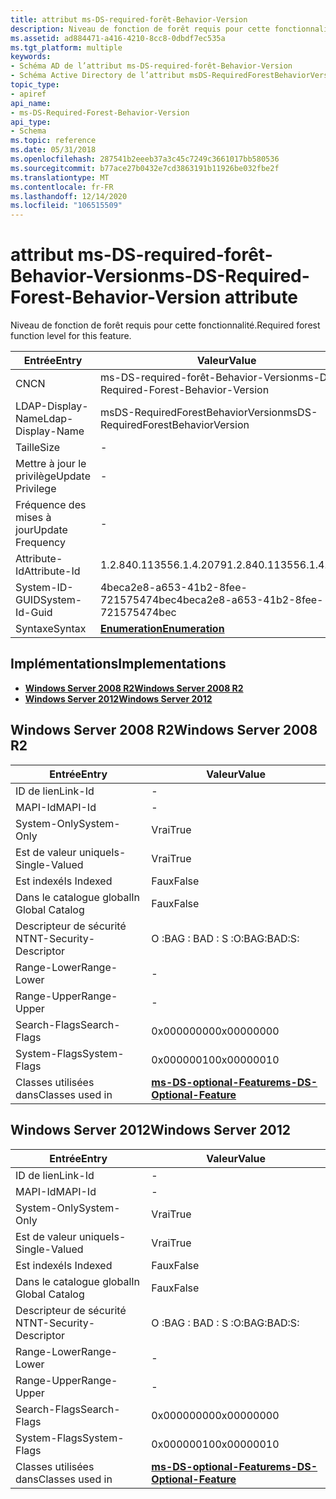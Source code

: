 ```yaml
---
title: attribut ms-DS-required-forêt-Behavior-Version
description: Niveau de fonction de forêt requis pour cette fonctionnalité.
ms.assetid: ad884471-a416-4210-8cc8-0dbdf7ec535a
ms.tgt_platform: multiple
keywords:
- Schéma AD de l’attribut ms-DS-required-forêt-Behavior-Version
- Schéma Active Directory de l’attribut msDS-RequiredForestBehaviorVersion
topic_type:
- apiref
api_name:
- ms-DS-Required-Forest-Behavior-Version
api_type:
- Schema
ms.topic: reference
ms.date: 05/31/2018
ms.openlocfilehash: 287541b2eeeb37a3c45c7249c3661017bb580536
ms.sourcegitcommit: b77ace27b0432e7cd3863191b11926be032fbe2f
ms.translationtype: MT
ms.contentlocale: fr-FR
ms.lasthandoff: 12/14/2020
ms.locfileid: "106515509"
---
```

# <a name="ms-ds-required-forest-behavior-version-attribute"></a><span data-ttu-id="99c5b-105">attribut ms-DS-required-forêt-Behavior-Version</span><span class="sxs-lookup"><span data-stu-id="99c5b-105">ms-DS-Required-Forest-Behavior-Version attribute</span></span>

<span data-ttu-id="99c5b-106">Niveau de fonction de forêt requis pour cette fonctionnalité.</span><span class="sxs-lookup"><span data-stu-id="99c5b-106">Required forest function level for this feature.</span></span>



| <span data-ttu-id="99c5b-107">Entrée</span><span class="sxs-lookup"><span data-stu-id="99c5b-107">Entry</span></span> | <span data-ttu-id="99c5b-108">Valeur</span><span class="sxs-lookup"><span data-stu-id="99c5b-108">Value</span></span> |
|-------------------|----------------------------------------|
| <span data-ttu-id="99c5b-109">CN</span><span class="sxs-lookup"><span data-stu-id="99c5b-109">CN</span></span>                | <span data-ttu-id="99c5b-110">ms-DS-required-forêt-Behavior-Version</span><span class="sxs-lookup"><span data-stu-id="99c5b-110">ms-DS-Required-Forest-Behavior-Version</span></span> |
| <span data-ttu-id="99c5b-111">LDAP-Display-Name</span><span class="sxs-lookup"><span data-stu-id="99c5b-111">Ldap-Display-Name</span></span> | <span data-ttu-id="99c5b-112">msDS-RequiredForestBehaviorVersion</span><span class="sxs-lookup"><span data-stu-id="99c5b-112">msDS-RequiredForestBehaviorVersion</span></span>     |
| <span data-ttu-id="99c5b-113">Taille</span><span class="sxs-lookup"><span data-stu-id="99c5b-113">Size</span></span>              | \-                                     |
| <span data-ttu-id="99c5b-114">Mettre à jour le privilège</span><span class="sxs-lookup"><span data-stu-id="99c5b-114">Update Privilege</span></span>  | \-                                     |
| <span data-ttu-id="99c5b-115">Fréquence des mises à jour</span><span class="sxs-lookup"><span data-stu-id="99c5b-115">Update Frequency</span></span>  | \-                                     |
| <span data-ttu-id="99c5b-116">Attribute-Id</span><span class="sxs-lookup"><span data-stu-id="99c5b-116">Attribute-Id</span></span>      | <span data-ttu-id="99c5b-117">1.2.840.113556.1.4.2079</span><span class="sxs-lookup"><span data-stu-id="99c5b-117">1.2.840.113556.1.4.2079</span></span>                |
| <span data-ttu-id="99c5b-118">System-ID-GUID</span><span class="sxs-lookup"><span data-stu-id="99c5b-118">System-Id-Guid</span></span>    | <span data-ttu-id="99c5b-119">4beca2e8-a653-41b2-8fee-721575474bec</span><span class="sxs-lookup"><span data-stu-id="99c5b-119">4beca2e8-a653-41b2-8fee-721575474bec</span></span>   |
| <span data-ttu-id="99c5b-120">Syntaxe</span><span class="sxs-lookup"><span data-stu-id="99c5b-120">Syntax</span></span>            | [<span data-ttu-id="99c5b-121">**Enumeration**</span><span class="sxs-lookup"><span data-stu-id="99c5b-121">**Enumeration**</span></span>](s-enumeration.md)   |



## <a name="implementations"></a><span data-ttu-id="99c5b-122">Implémentations</span><span class="sxs-lookup"><span data-stu-id="99c5b-122">Implementations</span></span>

-   [<span data-ttu-id="99c5b-123">**Windows Server 2008 R2**</span><span class="sxs-lookup"><span data-stu-id="99c5b-123">**Windows Server 2008 R2**</span></span>](#windows-server-2008-r2)
-   [<span data-ttu-id="99c5b-124">**Windows Server 2012**</span><span class="sxs-lookup"><span data-stu-id="99c5b-124">**Windows Server 2012**</span></span>](#windows-server-2012)

## <a name="windows-server-2008-r2"></a><span data-ttu-id="99c5b-125">Windows Server 2008 R2</span><span class="sxs-lookup"><span data-stu-id="99c5b-125">Windows Server 2008 R2</span></span>



| <span data-ttu-id="99c5b-126">Entrée</span><span class="sxs-lookup"><span data-stu-id="99c5b-126">Entry</span></span> | <span data-ttu-id="99c5b-127">Valeur</span><span class="sxs-lookup"><span data-stu-id="99c5b-127">Value</span></span> |
|------------------------|---------------------------------------------------------------------|
| <span data-ttu-id="99c5b-128">ID de lien</span><span class="sxs-lookup"><span data-stu-id="99c5b-128">Link-Id</span></span>                | \-                                                                  |
| <span data-ttu-id="99c5b-129">MAPI-Id</span><span class="sxs-lookup"><span data-stu-id="99c5b-129">MAPI-Id</span></span>                | \-                                                                  |
| <span data-ttu-id="99c5b-130">System-Only</span><span class="sxs-lookup"><span data-stu-id="99c5b-130">System-Only</span></span>            | <span data-ttu-id="99c5b-131">Vrai</span><span class="sxs-lookup"><span data-stu-id="99c5b-131">True</span></span>                                                                |
| <span data-ttu-id="99c5b-132">Est de valeur unique</span><span class="sxs-lookup"><span data-stu-id="99c5b-132">Is-Single-Valued</span></span>       | <span data-ttu-id="99c5b-133">Vrai</span><span class="sxs-lookup"><span data-stu-id="99c5b-133">True</span></span>                                                                |
| <span data-ttu-id="99c5b-134">Est indexé</span><span class="sxs-lookup"><span data-stu-id="99c5b-134">Is Indexed</span></span>             | <span data-ttu-id="99c5b-135">Faux</span><span class="sxs-lookup"><span data-stu-id="99c5b-135">False</span></span>                                                               |
| <span data-ttu-id="99c5b-136">Dans le catalogue global</span><span class="sxs-lookup"><span data-stu-id="99c5b-136">In Global Catalog</span></span>      | <span data-ttu-id="99c5b-137">Faux</span><span class="sxs-lookup"><span data-stu-id="99c5b-137">False</span></span>                                                               |
| <span data-ttu-id="99c5b-138">Descripteur de sécurité NT</span><span class="sxs-lookup"><span data-stu-id="99c5b-138">NT-Security-Descriptor</span></span> | <span data-ttu-id="99c5b-139">O :BAG : BAD : S :</span><span class="sxs-lookup"><span data-stu-id="99c5b-139">O:BAG:BAD:S:</span></span>                                                        |
| <span data-ttu-id="99c5b-140">Range-Lower</span><span class="sxs-lookup"><span data-stu-id="99c5b-140">Range-Lower</span></span>            | \-                                                                  |
| <span data-ttu-id="99c5b-141">Range-Upper</span><span class="sxs-lookup"><span data-stu-id="99c5b-141">Range-Upper</span></span>            | \-                                                                  |
| <span data-ttu-id="99c5b-142">Search-Flags</span><span class="sxs-lookup"><span data-stu-id="99c5b-142">Search-Flags</span></span>           | <span data-ttu-id="99c5b-143">0x00000000</span><span class="sxs-lookup"><span data-stu-id="99c5b-143">0x00000000</span></span>                                                          |
| <span data-ttu-id="99c5b-144">System-Flags</span><span class="sxs-lookup"><span data-stu-id="99c5b-144">System-Flags</span></span>           | <span data-ttu-id="99c5b-145">0x00000010</span><span class="sxs-lookup"><span data-stu-id="99c5b-145">0x00000010</span></span>                                                          |
| <span data-ttu-id="99c5b-146">Classes utilisées dans</span><span class="sxs-lookup"><span data-stu-id="99c5b-146">Classes used in</span></span>        | [<span data-ttu-id="99c5b-147">**ms-DS-optional-Feature**</span><span class="sxs-lookup"><span data-stu-id="99c5b-147">**ms-DS-Optional-Feature**</span></span>](c-msds-optionalfeature.md)<br/> |



## <a name="windows-server-2012"></a><span data-ttu-id="99c5b-148">Windows Server 2012</span><span class="sxs-lookup"><span data-stu-id="99c5b-148">Windows Server 2012</span></span>



| <span data-ttu-id="99c5b-149">Entrée</span><span class="sxs-lookup"><span data-stu-id="99c5b-149">Entry</span></span> | <span data-ttu-id="99c5b-150">Valeur</span><span class="sxs-lookup"><span data-stu-id="99c5b-150">Value</span></span> |
|------------------------|---------------------------------------------------------------------|
| <span data-ttu-id="99c5b-151">ID de lien</span><span class="sxs-lookup"><span data-stu-id="99c5b-151">Link-Id</span></span>                | \-                                                                  |
| <span data-ttu-id="99c5b-152">MAPI-Id</span><span class="sxs-lookup"><span data-stu-id="99c5b-152">MAPI-Id</span></span>                | \-                                                                  |
| <span data-ttu-id="99c5b-153">System-Only</span><span class="sxs-lookup"><span data-stu-id="99c5b-153">System-Only</span></span>            | <span data-ttu-id="99c5b-154">Vrai</span><span class="sxs-lookup"><span data-stu-id="99c5b-154">True</span></span>                                                                |
| <span data-ttu-id="99c5b-155">Est de valeur unique</span><span class="sxs-lookup"><span data-stu-id="99c5b-155">Is-Single-Valued</span></span>       | <span data-ttu-id="99c5b-156">Vrai</span><span class="sxs-lookup"><span data-stu-id="99c5b-156">True</span></span>                                                                |
| <span data-ttu-id="99c5b-157">Est indexé</span><span class="sxs-lookup"><span data-stu-id="99c5b-157">Is Indexed</span></span>             | <span data-ttu-id="99c5b-158">Faux</span><span class="sxs-lookup"><span data-stu-id="99c5b-158">False</span></span>                                                               |
| <span data-ttu-id="99c5b-159">Dans le catalogue global</span><span class="sxs-lookup"><span data-stu-id="99c5b-159">In Global Catalog</span></span>      | <span data-ttu-id="99c5b-160">Faux</span><span class="sxs-lookup"><span data-stu-id="99c5b-160">False</span></span>                                                               |
| <span data-ttu-id="99c5b-161">Descripteur de sécurité NT</span><span class="sxs-lookup"><span data-stu-id="99c5b-161">NT-Security-Descriptor</span></span> | <span data-ttu-id="99c5b-162">O :BAG : BAD : S :</span><span class="sxs-lookup"><span data-stu-id="99c5b-162">O:BAG:BAD:S:</span></span>                                                        |
| <span data-ttu-id="99c5b-163">Range-Lower</span><span class="sxs-lookup"><span data-stu-id="99c5b-163">Range-Lower</span></span>            | \-                                                                  |
| <span data-ttu-id="99c5b-164">Range-Upper</span><span class="sxs-lookup"><span data-stu-id="99c5b-164">Range-Upper</span></span>            | \-                                                                  |
| <span data-ttu-id="99c5b-165">Search-Flags</span><span class="sxs-lookup"><span data-stu-id="99c5b-165">Search-Flags</span></span>           | <span data-ttu-id="99c5b-166">0x00000000</span><span class="sxs-lookup"><span data-stu-id="99c5b-166">0x00000000</span></span>                                                          |
| <span data-ttu-id="99c5b-167">System-Flags</span><span class="sxs-lookup"><span data-stu-id="99c5b-167">System-Flags</span></span>           | <span data-ttu-id="99c5b-168">0x00000010</span><span class="sxs-lookup"><span data-stu-id="99c5b-168">0x00000010</span></span>                                                          |
| <span data-ttu-id="99c5b-169">Classes utilisées dans</span><span class="sxs-lookup"><span data-stu-id="99c5b-169">Classes used in</span></span>        | [<span data-ttu-id="99c5b-170">**ms-DS-optional-Feature**</span><span class="sxs-lookup"><span data-stu-id="99c5b-170">**ms-DS-Optional-Feature**</span></span>](c-msds-optionalfeature.md)<br/> |



 

 





